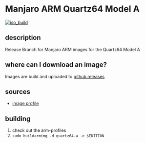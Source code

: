 # Manjaro ARM Quartz64 Model A
[![iso_build](https://github.com/manjaro-arm/quartz64-a-images/workflows/image_build_all/badge.svg)](https://github.com/manjaro-arm/quartz64-a-images/actions)

## description

Release Branch for Manjaro ARM images for the Quartz64 Model A

## where can I download an image?

Images are build and uploaded to [github releases](https://github.com/manjaro-arm/quartz64-a-images/releases)

## sources

- [image profile](https://github.com/manjaro-pinephone/arm-profiles)

## building

1. check out the arm-profiles
2. `sudo buildarmimg -d quartz64-a -e $EDITION`
